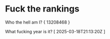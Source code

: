 # Fuck the rankings

Who the hell am I?
{ 13208468 }

What fucking year is it?
[ 2025-03-18T21:13:20Z ]
